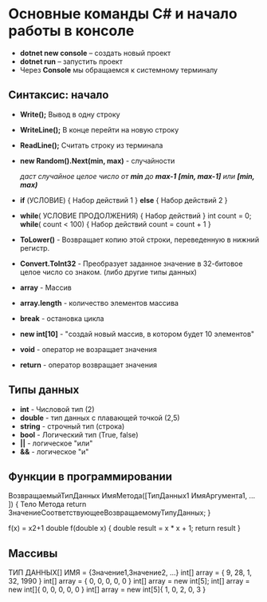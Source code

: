 # Основные команды С# и начало работы в консоле

* **dotnet new console** – создать новый проект
* **dotnet run** – запустить проект
* Через **Console** мы обращаемся к системному 
терминалу

## Синтаксис: начало

* **Write();** Вывод в одну строку
* **WriteLine();** В конце перейти на новую строку
* **ReadLine();** Считать строку из терминала
* **new Random().Next(min, max)** - случайности

    _даст случайное целое число от **min** до **max-1**
    **[min, max-1]** или **[min, max)**_
* **if** (УСЛОВИЕ)
{
    Набор действий 1
}
**else**
{
    Набор действий 2
}
* **while**( УСЛОВИЕ ПРОДОЛЖЕНИЯ) 
{
 Набор действий
}
int count = 0;
**while**( count < 100) 
{
 Набор действий
 count = count + 1
}
* **ToLower()** - Возвращает копию этой строки, переведенную в нижний регистр.
* **Convert.ToInt32** - Преобразует заданное значение в 32-битовое целое число со знаком. (либо другие типы данных)
* **array** - Массив
* **array.length** - количество элементов массива
* **break** - остановка цикла
* **new int[10]** - "создай новый массив, в котором будет 10 элементов"
* **void** - оператор не возращает значения
* **return** - оператор возвращает значения

## Типы данных

* **int** - Числовой тип (2)
* **double** - тип данных с плавающей точкой (2,5)
* **string** - строчный тип (строка)
* **bool** - Логический тип (True, false)
* **||** - логическое "или"
* **&&** - логическое "и"

## Функции в программировании

ВозвращаемыйТипДанных ИмяМетода([ТипДанных1 ИмяАргумента1, ... ])
{
    Тело Метода
    return ЗначениеСоответствующееВозвращаемомуТипуДанных;
}

f(x) = x2+1
double f(double x)
{
    double result = x * x + 1;
    return result
}

## Массивы

ТИП ДАННЫХ[] ИМЯ = {Значение1,Значение2, ...}
int[] array = { 9, 28, 1, 32, 1990 }
int[] array = { 0, 0, 0, 0, 0 }
int[] array = new int[5];
int[] array = new int[]{ 0, 0, 0, 0, 0 }
int[] array = new int[5]{ 1, 0, 2, 0, 3 }
